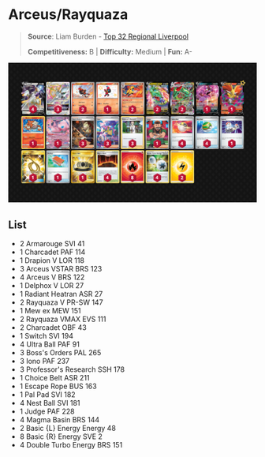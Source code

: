 # Arceus/Rayquaza

> **Source**: Liam Burden - [Top 32 Regional Liverpool](https://limitlesstcg.com/decks/list/9974)
> 
> **Competitiveness:** B | **Difficulty:** Medium | **Fun:** A-

![decklist](../../!Images/Standard/09BST-PAF/Arceus-Rayquaza.PNG)

## List
* 2 Armarouge SVI 41
* 1 Charcadet PAF 114
* 1 Drapion V LOR 118
* 3 Arceus VSTAR BRS 123
* 4 Arceus V BRS 122
* 1 Delphox V LOR 27
* 1 Radiant Heatran ASR 27
* 2 Rayquaza V PR-SW 147
* 1 Mew ex MEW 151
* 2 Rayquaza VMAX EVS 111
* 2 Charcadet OBF 43
* 1 Switch SVI 194
* 4 Ultra Ball PAF 91
* 3 Boss's Orders PAL 265
* 3 Iono PAF 237
* 3 Professor's Research SSH 178
* 1 Choice Belt ASR 211
* 1 Escape Rope BUS 163
* 1 Pal Pad SVI 182
* 4 Nest Ball SVI 181
* 1 Judge PAF 228
* 4 Magma Basin BRS 144
* 2 Basic {L} Energy Energy 48 
* 8 Basic {R} Energy SVE 2
* 4 Double Turbo Energy BRS 151
